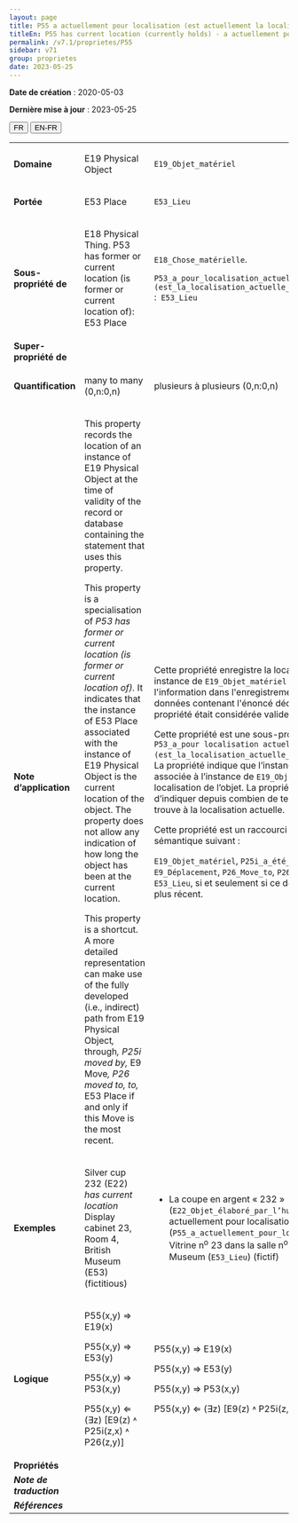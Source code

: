 ```yaml
---
layout: page
title: P55 a actuellement pour localisation (est actuellement la localisation de)
titleEn: P55 has current location (currently holds) - a actuellement pour localisation (est actuellement la localisation de)
permalink: /v7.1/proprietes/P55
sidebar: v71
group: proprietes
date: 2023-05-25
---
```


**Date de création** : 2020-05-03

**Dernière mise à jour** : 2023-05-25

<div class="lang-buttons">
 <button id="fr" class="activate">FR</button>
 <button id="en-fr">EN-FR</button>
</div>

<table>
<tbody>
<tr>
<td><strong>Domaine</strong></td>
<td class="en">
<p>E19 Physical Object</p>
</td>
<td>
<p><code class="language-plaintext highlighter-rouge">E19_Objet_matériel</code></p>
</td>
</tr>
<tr>
<td><strong>Portée</strong></td>
<td class="en">
<p>E53 Place</p>
</td>
<td>
<p><code class="language-plaintext highlighter-rouge">E53_Lieu</code></p>
</td>
</tr>
<tr>
<td><strong>Sous-propriété de</strong></td>
<td class="en">
<p>E18 Physical Thing. P53 has former or current location (is former or current location of): E53 Place</p>
</td>
<td>
<p><code class="language-plaintext highlighter-rouge">E18_Chose_matérielle</code>.</p>
<p><code class="language-plaintext highlighter-rouge">P53_a_pour_localisation_actuelle_ou_antérieure (est_la_localisation_actuelle_ou_antérieure_de)</code> :<code class="language-plaintext highlighter-rouge"> E53_Lieu</code></p>
</td>
</tr>
<tr>
<td><strong>Super-propriété de</strong></td>
<td class="en">
</td>
<td>
</td>
</tr>
<tr>
<td><strong>Quantification</strong></td>
<td class="en">
<p>many to many (0,n:0,n)</p>
</td>
<td>
<p>plusieurs à plusieurs (0,n:0,n)</p>
</td>
</tr>
<tr>
<td><strong>Note d’application</strong></td>
<td class="en">
<p>This property records the location of an instance of E19 Physical Object at the time of validity of the record or database containing the statement that uses this property.</p>
<p>This property is a specialisation of <em>P53</em> <em>has former or current location (is former or current location of).</em> It indicates that the instance of E53 Place associated with the instance of E19 Physical Object is the current location of the object. The property does not allow any indication of how long the object has been at the current location. </p>
<p>This property is a shortcut. A more detailed representation can make use of the fully developed (i.e., indirect) path from E19 Physical Object<em>, </em>through<em>, P25i moved by, </em>E9 Move<em>, P26 moved to, to, </em>E53 Place if and only if this Move is the most recent.</p>
</td>
<td>
<p>Cette propriété enregistre la localisation d’une instance de <code class="language-plaintext highlighter-rouge">E19_Objet_matériel</code> au moment où l'information dans l'enregistrement ou la base de données contenant l'énoncé décrit par cette propriété était considérée valide.</p>
<p> </p>
<p>Cette propriété est une sous-propriété de <code class="language-plaintext highlighter-rouge">P53_a_pour localisation actuelle ou antérieure (est_la_localisation_actuelle_ou_antérieure_de)</code>. La propriété indique que l’instance de <code class="language-plaintext highlighter-rouge">E53_Lieu</code> associée à l’instance de <code class="language-plaintext highlighter-rouge">E19_Objet_matériel</code> est la localisation de l’objet. La propriété ne permet pas d’indiquer depuis combien de temps l’objet se trouve à la localisation actuelle.</p>
<p> </p>
<p>Cette propriété est un raccourci du chemin sémantique suivant :</p>
<p><code class="language-plaintext highlighter-rouge">E19_Objet_matériel</code>, <code class="language-plaintext highlighter-rouge">P25i_a_été_déplacé_par</code>, <code class="language-plaintext highlighter-rouge">E9_Déplacement</code>, <code class="language-plaintext highlighter-rouge">P26_Move_to</code>, <code class="language-plaintext highlighter-rouge">P26_a_déplacé_vers</code>,<code class="language-plaintext highlighter-rouge"> E53_Lieu</code>, si et seulement si ce déplacement est le plus récent.</p>
</td>
</tr>
<tr>
<td><strong>Exemples</strong></td>
<td class="en">
<p>Silver cup 232 (E22) <em>has current location</em> Display cabinet 23, Room 4, British Museum (E53) (fictitious)</p>
</td>
<td>
<ul>
<li><p>La coupe en argent « 232 » (<code class="language-plaintext highlighter-rouge">E22_Objet_élaboré_par_l’humain</code>) a actuellement pour localisation (<code class="language-plaintext highlighter-rouge">P55_a_actuellement_pour_localisation</code>) la Vitrine n<sup>o</sup> 23 dans la salle n<sup>o</sup> 4 du British Museum (<code class="language-plaintext highlighter-rouge">E53_Lieu</code>) (fictif)</p>
</li>
</ul>
</td>
</tr>
<tr>
<td><strong>Logique</strong></td>
<td class="en">
<p>P55(x,y) ⇒ E19(x)</p>
<p>P55(x,y) ⇒ E53(y) </p>
<p>P55(x,y) ⇒ P53(x,y)</p>
<p>P55(x,y) ⇐ (∃z) [E9(z) ˄ P25i(z,x) ˄ P26(z,y)]</p>
</td>
<td>
<p>P55(x,y) ⇒ E19(x)</p>
<p>P55(x,y) ⇒ E53(y) </p>
<p>P55(x,y) ⇒ P53(x,y)</p>
<p>P55(x,y) ⇐ (∃z) [E9(z) ˄ P25i(z,x) ˄ P26(z,y)]</p>
</td>
</tr>
<tr>
<td><strong>Propriétés</strong></td>
<td class="en">
</td>
<td>
</td>
</tr>
<tr>
<td><strong><em>Note de traduction</em></strong></td>
<td colspan="2">
</td>
</tr>
<tr>
<td><strong><em>Références</em></strong></td>
<td colspan="2">
</td>
</tr>
</tbody>
</table>
